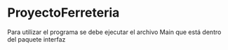# ProyectoFerreteria
Para utilizar el programa se debe ejecutar el archivo Main que está dentro del paquete interfaz
